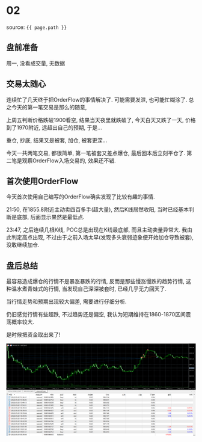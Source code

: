 # 02

source: `{{ page.path }}`

## 盘前准备

周一, 没看成交量, 无数据

## 交易太随心

连续忙了几天终于把OrderFlow的事情解决了. 可能需要发泄, 也可能忙糊涂了. 总之今天的第一笔交易是那么的随意, 

上周五判断价格跌破1900看空, 结果当天夜里就跌破了, 今天白天又跌了一天, 价格到了1970附近, 远超出自己的预期, 于是...

重仓, 抄底, 结果又是被套, 加仓, 被套更深...

今天一共两笔交易, 都很简单, 第一笔被套又差点爆仓, 最后回本后立刻平仓了. 第二笔是观察OrderFlow入场交易的, 效果还不错.

## 首次使用OrderFlow

今天首次使用自己编写的OrderFlow确实发现了比较有趣的事情.

21:50, 在1855.8附近主动卖四百多手(超大量), 然后K线居然收阳, 当时已经基本判断是底部, 后面显示果然是最低点.

23:47, 之后连续几根K线, POC总是出现在K线最底部, 而且主动卖量异常大. 我由此判定高点出现, 不过由于之前入场太早(发现多头衰弱迹象便开始加仓导致被套), 没敢继续加仓.

## 盘后总结

最容易造成爆仓的行情不是暴涨暴跌的行情, 反而是那些慢涨慢跌的趋势行情, 这种温水煮青蛙式的行情, 当发现自己深深被套时, 已经几乎无力回天了.

当行情走势和预期出现较大偏差, 需要进行仔细分析.

仍旧感觉行情有些超跌, 不过趋势还是偏空, 我认为短期维持在1860-1870区间震荡概率较大.

是时候把资金取出来了!

![](../../../assets/images/QuotationRecord/20220502.png)